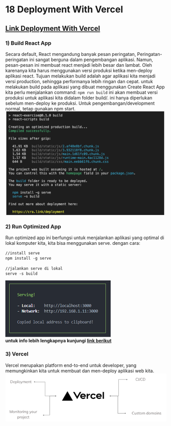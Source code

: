# 18 Deployment With Vercel
## [Link Deployment With Vercel](https://react-deploy-prod.vercel.app/)
### 1) Build React App

Secara default, React mengandung banyak pesan peringatan, Peringatan-peringatan ini sangat berguna dalam pengembangan aplikasi. Namun, pesan-pesan ini membuat react menjadi lebih besar dan lambat. Oleh karenanya kita harus menggunakan versi produksi ketika men-deploy aplikasi react. Tujuan melakukan build adalah agar aplikasi kita menjadi versi production, sehingga performanya lebih ringan dan cepat. untuk melakukan build pada aplikasi yang dibuat menggunakan Create React App kita perlu menjalankan command: `npm run build` ini akan membuat versi produksi untuk aplikasi kita didalam folder build/. ini hanya diperlukan sebelum men-deploy ke produksi. Untuk pengembangan/development normal, tetap gunakan npm start. <br/>
![Build React App](./screenshot/build.react.app.png)

### 2) Run Optimized App

Run optimized app ini berfungsi untuk menjalankan aplikasi yang optimal di lokal komputer kita, kita bisa menggunakan serve. dengan cara:

```
//install serve
npm install -g serve

//jalankan serve di lokal
serve -s build
```

![serve running](./screenshot/serve.running.png)<br/>
**untuk info lebih lengkapnya kunjungi [link berikut](https://cra.link/deployment)**

### 3) Vercel

Vercel merupakan platform end-to-end untuk developer, yang memungkinkan kita untuk membuat dan men-deploy aplikasi web kita.<br/>
![vercel](./screenshot/vercel.png)<br/>

